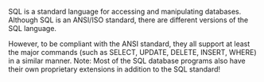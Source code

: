 SQL is a standard language for accessing and manipulating databases.
Although SQL is an ANSI/ISO standard, there are different versions of the SQL language.

However, to be compliant with the ANSI standard, they all support at least the major commands (such as SELECT, UPDATE, DELETE, INSERT, WHERE) in a similar manner.
Note: Most of the SQL database programs also have their own proprietary extensions in addition to the SQL standard!
